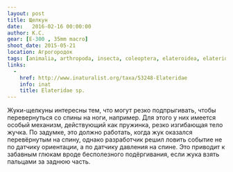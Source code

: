 ```yaml
---
layout: post
title: Щелкун
date:   2016-02-16 00:00:00
author: К.С.
gear: [E-300 , 35mm macro]
shoot_date: 2015-05-21
location: Агрогородок
tags: [animalia, arthropoda, insecta, coleoptera, elateroidea, elateridae]
links:
  -
    href: http://www.inaturalist.org/taxa/53248-Elateridae
    info: inat
    title: Elateridae sp.
---
```


Жуки-щелкуны интересны тем, что могут резко подпрыгивать, чтобы перевернуться со спины на ноги, например. Для этого у них имеется особый механизм, действующий как пружинка, резко изгибающая тело жучка. По задумке, это должно работать, когда жук оказался перевёрнутым на спину, однако разработчик решил ловить событие не по датчику ориентации, а по датчику давления на спине. Это приводит к забавным глюкам вроде бесполезного подёргивания, если жука взять пальцами за заднюю часть.

